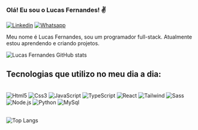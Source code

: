 

### Olá! Eu sou o Lucas Fernandes! ✌️
[![Linkedin](https://img.shields.io/badge/LinkedIn-0077B5?style=for-the-badge&logo=linkedin&logoColor=white)](https://www.linkedin.com/in/dev-lucas-fernandess/)
[![Whatsapp](https://img.shields.io/badge/WhatsApp-25D366?style=for-the-badge&logo=whatsapp&logoColor=white)](https://wa.me/5581993303935)



Meu nome é Lucas Fernandes, sou um programador full-stack. Atualmente estou aprendendo e criando projetos.

![Lucas Fernandes GitHub stats](https://github-readme-stats.vercel.app/api?username=devlucasfernandes02&show_icons=true&theme=dracula)

## Tecnologias que utilizo no meu dia a dia:
<div style="display: inline_block"><br/>
    <img align ="center"
    alt ="Html5"
    src ="https://img.shields.io/badge/HTML5-E34F26?style=for-the-badge&logo=html5&logoColor=white" />
    <img align ="center"
    alt ="Css3"
    src ="https://img.shields.io/badge/CSS3-1572B6?style=for-the-badge&logo=css3&logoColor=white" />
    <img align ="center"
    alt ="JavaScript"
    src ="https://img.shields.io/badge/JavaScript-F7DF1E?style=for-the-badge&logo=javascript&logoColor=black" />
    <img align ="center"
    alt ="TypeScript"
    src ="https://img.shields.io/badge/TypeScript-007ACC?style=for-the-badge&logo=typescript&logoColor=white" />
    <img align ="center"
    alt ="React"
    src ="https://img.shields.io/badge/React-20232A?style=for-the-badge&logo=react&logoColor=61DAFB" />
    <img align ="center"
    alt ="Tailwind"
    src ="https://img.shields.io/badge/Tailwind_CSS-38B2AC?style=for-the-badge&logo=tailwind-css&logoColor=white" />
    <img align ="center"
    alt ="Sass"
    src ="https://img.shields.io/badge/Sass-CC6699?style=for-the-badge&logo=sass&logoColor=white" />
    <img align ="center"
    alt ="Node.js"
    src ="https://img.shields.io/badge/Node.js-43853D?style=for-the-badge&logo=node.js&logoColor=white" />
    <img align ="center"
    alt ="Python"
    src ="https://img.shields.io/badge/Python-14354C?style=for-the-badge&logo=python&logoColor=white" />
    <img align ="center"
    alt ="MySql"
    src ="https://img.shields.io/badge/MySQL-00000F?style=for-the-badge&logo=mysql&logoColor=white" />

</div><br/>

![Top Langs](https://github-readme-stats.vercel.app/api/top-langs/?username=devlucasfernandes02&hide_progress=true&theme=dracula)




